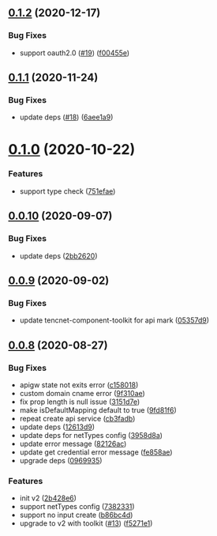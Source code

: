 ## [0.1.2](https://github.com/serverless-components/tencent-apigateway/compare/v0.1.1...v0.1.2) (2020-12-17)


### Bug Fixes

* support oauth2.0 ([#19](https://github.com/serverless-components/tencent-apigateway/issues/19)) ([f00455e](https://github.com/serverless-components/tencent-apigateway/commit/f00455ed84c95f3efafbbe67ded790f9673d60c8))

## [0.1.1](https://github.com/serverless-components/tencent-apigateway/compare/v0.1.0...v0.1.1) (2020-11-24)


### Bug Fixes

* update deps ([#18](https://github.com/serverless-components/tencent-apigateway/issues/18)) ([6aee1a9](https://github.com/serverless-components/tencent-apigateway/commit/6aee1a97f7a023288499922db2334bab80cba444))

# [0.1.0](https://github.com/serverless-components/tencent-apigateway/compare/v0.0.10...v0.1.0) (2020-10-22)


### Features

* support type check ([751efae](https://github.com/serverless-components/tencent-apigateway/commit/751efae52bb0605e755c478fc2cea473f251ef45))

## [0.0.10](https://github.com/serverless-components/tencent-apigateway/compare/v0.0.9...v0.0.10) (2020-09-07)


### Bug Fixes

* update deps ([2bb2620](https://github.com/serverless-components/tencent-apigateway/commit/2bb26206ae4c52c284c007f13b64bbba7db38393))

## [0.0.9](https://github.com/serverless-components/tencent-apigateway/compare/v0.0.8...v0.0.9) (2020-09-02)


### Bug Fixes

* update tencnet-component-toolkit for api mark ([05357d9](https://github.com/serverless-components/tencent-apigateway/commit/05357d90bab8d8de70c050dafb3fae64d71d16ba))

## [0.0.8](https://github.com/serverless-components/tencent-apigateway/compare/v0.0.7...v0.0.8) (2020-08-27)


### Bug Fixes

* apigw state not exits error ([c158018](https://github.com/serverless-components/tencent-apigateway/commit/c1580180d889be8f888d6e0d50120e886abc575a))
* custom domain cname error ([9f310ae](https://github.com/serverless-components/tencent-apigateway/commit/9f310ae3f2c8e28b1cd36a641e7bb937aac17140))
* fix prop length is null issue ([3151d7e](https://github.com/serverless-components/tencent-apigateway/commit/3151d7e4300a3608222fc1f1843ab8680d8e1a4b))
* make isDefaultMapping default to true ([9fd81f6](https://github.com/serverless-components/tencent-apigateway/commit/9fd81f6a257314b45a4f283f9d77ab70ca8c2d65))
* repeat create api service ([cb3fadb](https://github.com/serverless-components/tencent-apigateway/commit/cb3fadb7dbda7af61c6fd6dc74daa96ec3f1c701))
* update deps ([12613d9](https://github.com/serverless-components/tencent-apigateway/commit/12613d9f16a9f56e73745bee1c014efe750661dc))
* update deps for netTypes config ([3958d8a](https://github.com/serverless-components/tencent-apigateway/commit/3958d8a25d51a86bd9774687678c45659a5c69c4))
* update error message ([82126ac](https://github.com/serverless-components/tencent-apigateway/commit/82126ace7873592dca6729434436c7d1207a14a1))
* update get credential error message ([fe858ae](https://github.com/serverless-components/tencent-apigateway/commit/fe858aea75cb0f0bc41f266c3a2a8c101c47939b))
* upgrade deps ([0969935](https://github.com/serverless-components/tencent-apigateway/commit/0969935416b56800b6a879748697554b7c11a950))


### Features

* init v2 ([2b428e6](https://github.com/serverless-components/tencent-apigateway/commit/2b428e668a4a2b9bc6f940c97e4c74a85b2521aa))
* support netTypes config ([7382331](https://github.com/serverless-components/tencent-apigateway/commit/7382331e42d573faa6fd12acdf37e176557d04e2))
* support no input create ([b86bc4d](https://github.com/serverless-components/tencent-apigateway/commit/b86bc4d23517ca169708c77393f19885618f0b3b))
* upgrade to v2 with toolkit ([#13](https://github.com/serverless-components/tencent-apigateway/issues/13)) ([f5271e1](https://github.com/serverless-components/tencent-apigateway/commit/f5271e132b1ec9a0b5a34e3854f76f2292ea93fb))
